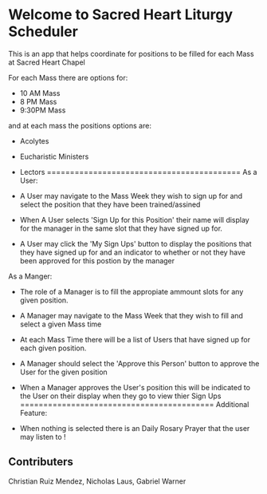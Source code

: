 Welcome to Sacred Heart Liturgy Scheduler
=========================================
This is an app that helps coordinate for positions to be filled
for each Mass at Sacred Heart Chapel

For each Mass there are options for:
- 10 AM Mass
- 8 PM Mass
- 9:30PM Mass

and at each mass the positions options are:
- Acolytes
- Eucharistic Ministers
- Lectors
==========================================
As a User:
- A User may navigate to the Mass Week they wish to sign up for 
and select the position that they have been trained/assined 

- When A User selects 'Sign Up for this Position' their name will display
for the manager in the same slot that they have signed up for.

- A User may click the 'My Sign Ups' button to display the positions that 
they have signed up for and an indicator to whether or not they have been 
approved for this postion by the manager

As a Manger:
- The role of a Manager is to fill the appropiate ammount slots for any given position.

- A Manager may navigate to the Mass Week that they wish to fill and select a given Mass time
- At each Mass Time there will be a list of Users that have signed up for each given position.
- A Manager should select the 'Approve this Person' button to approve the User for the given position
- When a Manager approves the User's position this will be indicated to the User on their display when they go to view thier Sign Ups
==========================================
Additional Feature:
- When nothing is selected there is an Daily Rosary Prayer that the user may listen to !

## Contributers
Christian Ruiz Mendez, Nicholas Laus, Gabriel Warner 

